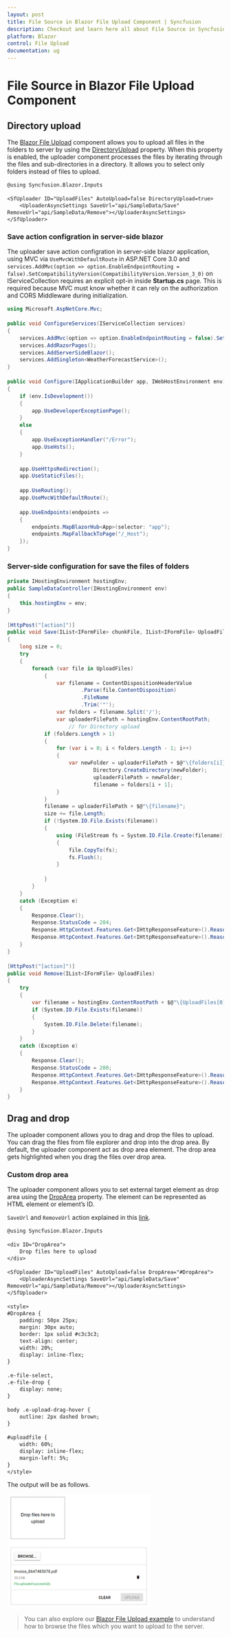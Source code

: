 ```yaml
---
layout: post
title: File Source in Blazor File Upload Component | Syncfusion
description: Checkout and learn here all about File Source in Syncfusion Blazor File Upload component and much more.
platform: Blazor
control: File Upload
documentation: ug
---
```


# File Source in Blazor File Upload Component

## Directory upload

The [Blazor File Upload](https://www.syncfusion.com/blazor-components/blazor-file-upload/) component allows you to upload all files in the folders to server by using the [DirectoryUpload](https://help.syncfusion.com/cr/blazor/Syncfusion.Blazor.Inputs.UploaderModel.html#Syncfusion_Blazor_Inputs_UploaderModel_DirectoryUpload) property. When this property is enabled, the uploader component processes the files by iterating through the files and sub-directories in a directory. It allows you to select only folders instead of files to upload.

```cshtml
@using Syncfusion.Blazor.Inputs

<SfUploader ID="UploadFiles" AutoUpload=false DirectoryUpload=true>
    <UploaderAsyncSettings SaveUrl="api/SampleData/Save" RemoveUrl="api/SampleData/Remove"></UploaderAsyncSettings>
</SfUploader>
```

### Save action configration in server-side blazor

The uploader save action configration in server-side blazor application, using MVC via `UseMvcWithDefaultRoute` in ASP.NET Core 3.0 and `services.AddMvc(option => option.EnableEndpointRouting = false).SetCompatibilityVersion(CompatibilityVersion.Version_3_0)` on IServiceCollection requires an explicit opt-in inside **Startup.cs** page. This is required because MVC must know whether it can rely on the authorization and CORS Middleware during initialization.

```csharp
using Microsoft.AspNetCore.Mvc;

public void ConfigureServices(IServiceCollection services)
{
    services.AddMvc(option => option.EnableEndpointRouting = false).SetCompatibilityVersion(CompatibilityVersion.Version_3_0);
    services.AddRazorPages();
    services.AddServerSideBlazor();
    services.AddSingleton<WeatherForecastService>();
}

public void Configure(IApplicationBuilder app, IWebHostEnvironment env)
{
    if (env.IsDevelopment())
    {
        app.UseDeveloperExceptionPage();
    }
    else
    {
        app.UseExceptionHandler("/Error");
        app.UseHsts();
    }

    app.UseHttpsRedirection();
    app.UseStaticFiles();

    app.UseRouting();
    app.UseMvcWithDefaultRoute();

    app.UseEndpoints(endpoints =>
    {
        endpoints.MapBlazorHub<App>(selector: "app");
        endpoints.MapFallbackToPage("/_Host");
    });
}
```

### Server-side configuration for save the files of folders

```csharp
private IHostingEnvironment hostingEnv;
public SampleDataController(IHostingEnvironment env)
{
    this.hostingEnv = env;
}

[HttpPost("[action]")]
public void Save(IList<IFormFile> chunkFile, IList<IFormFile> UploadFiles)
{
    long size = 0;
    try
    {
        foreach (var file in UploadFiles)
            {
                var filename = ContentDispositionHeaderValue
                        .Parse(file.ContentDisposition)
                        .FileName
                        .Trim('"');
                var folders = filename.Split('/');
                var uploaderFilePath = hostingEnv.ContentRootPath;
                    // for Directory upload
            if (folders.Length > 1)
            {
                for (var i = 0; i < folders.Length - 1; i++)
                {
                    var newFolder = uploaderFilePath + $@"\{folders[i]}";
                            Directory.CreateDirectory(newFolder);
                            uploaderFilePath = newFolder;
                            filename = folders[i + 1];
                }
            }
            filename = uploaderFilePath + $@"\{filename}";
            size += file.Length;
            if (!System.IO.File.Exists(filename))
            {
                using (FileStream fs = System.IO.File.Create(filename))
                {
                    file.CopyTo(fs);
                    fs.Flush();
                }

            }
        }
    }
    catch (Exception e)
    {
        Response.Clear();
        Response.StatusCode = 204;
        Response.HttpContext.Features.Get<IHttpResponseFeature>().ReasonPhrase = "File failed to upload";
        Response.HttpContext.Features.Get<IHttpResponseFeature>().ReasonPhrase = e.Message;
    }
}

[HttpPost("[action]")]
public void Remove(IList<IFormFile> UploadFiles)
{
    try
    {
        var filename = hostingEnv.ContentRootPath + $@"\{UploadFiles[0].FileName}";
        if (System.IO.File.Exists(filename))
        {
            System.IO.File.Delete(filename);
        }
    }
    catch (Exception e)
    {
        Response.Clear();
        Response.StatusCode = 200;
        Response.HttpContext.Features.Get<IHttpResponseFeature>().ReasonPhrase = "File removed successfully";
        Response.HttpContext.Features.Get<IHttpResponseFeature>().ReasonPhrase = e.Message;
    }
}
```

## Drag and drop

The uploader component allows you to drag and drop the files to upload. You can drag the files from file explorer and drop into the drop area. By default, the uploader component act as drop area element. The drop area gets highlighted when you drag the files over drop area.

### Custom drop area

The uploader component allows you to set external target element as drop area using the [DropArea](https://help.syncfusion.com/cr/blazor/Syncfusion.Blazor.Inputs.UploaderModel.html#Syncfusion_Blazor_Inputs_UploaderModel_DropArea) property. The element can be represented as HTML element or element’s ID.

`SaveUrl` and `RemoveUrl` action explained in this [link](./chunk-upload/#save-and-remove-action-for-blazor-aspnet-core-hosted-application).

```cshtml
@using Syncfusion.Blazor.Inputs

<div ID="DropArea">
    Drop files here to upload
</div>

<SfUploader ID="UploadFiles" AutoUpload=false DropArea="#DropArea">
    <UploaderAsyncSettings SaveUrl="api/SampleData/Save" RemoveUrl="api/SampleData/Remove"></UploaderAsyncSettings>
</SfUploader>

<style>
#DropArea {
    padding: 50px 25px;
    margin: 30px auto;
    border: 1px solid #c3c3c3;
    text-align: center;
    width: 20%;
    display: inline-flex;
}

.e-file-select,
.e-file-drop {
    display: none;
}

body .e-upload-drag-hover {
    outline: 2px dashed brown;
}

#uploadfile {
    width: 60%;
    display: inline-flex;
    margin-left: 5%;
}
</style>
```

The output will be as follows.

![Customizing Drop Area in Blazor FileUpload](./images/blazor-fileupload-drop-area-customization.png)

> You can also explore our [Blazor File Upload example](https://blazor.syncfusion.com/demos/file-upload/default-functionalities/) to understand how to browse the files which you want to upload to the server.